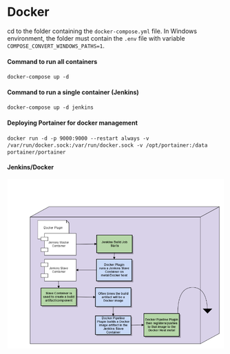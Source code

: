 # Docker
cd to the folder containing the `docker-compose.yml` file. In Windows environment, the folder must contain the `.env` file with variable `COMPOSE_CONVERT_WINDOWS_PATHS=1`.
#### Command to run all containers
```
docker-compose up -d
```
#### Command to run a single container (Jenkins)
```
docker-compose up -d jenkins
```
#### Deploying Portainer for docker management
```
docker run -d -p 9000:9000 --restart always -v /var/run/docker.sock:/var/run/docker.sock -v /opt/portainer:/data portainer/portainer
```
#### Jenkins/Docker
![Jenkins Docker plugin](./jenkins-docker.png)
